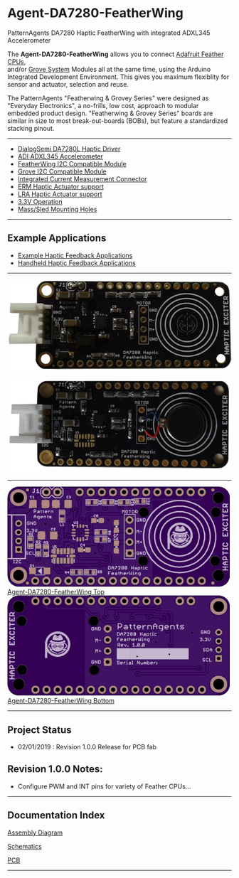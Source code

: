 # Agent-DA7280-FeatherWing

PatternAgents DA7280 Haptic FeatherWing with integrated ADXL345 Accelerometer

The **Agent-DA7280-FeatherWing** allows you to connect [Adafruit Feather CPUs](https://www.adafruit.com/feather),  
and/or [Grove System](http://www.seeedstudio.com/blog/2016/03/09/tutorial-intro-to-grove-connectors-for-arduinoraspberry-pi-projects/) 
Modules all at the same time, using the Arduino Integrated Development Environment.
This gives you maximum flexiblity for sensor and actuator, selection and reuse. 

The PatternAgents "Featherwing & Grovey Series" were designed as "Everyday Electronics", a no-frills, low cost, approach to modular embedded product design.
"Featherwing & Grovey Series" boards are similar in size to most break-out-boards (BOBs), but feature a standardized stacking pinout. 

---------------------------------------

* [DialogSemi DA7280L Haptic Driver](http://www.ti.com/lit/ds/symlink/DA7280l.pdf)
* [ADI ADXL345 Accelerometer](https://www.analog.com/media/en/technical-documentation/data-sheets/adxl345.pdf)
* [FeatherWing I2C Compatible Module](https://learn.adafruit.com/adafruit-feather/feather-specification)
* [Grove I2C Compatible Module](http://wiki.seeedstudio.com/Grove_System/)
* [Integrated Current Measurement Connector](https://www.adafruit.com/product/3650)
* [ERM Haptic Actuator support](https://www.precisionmicrodrives.com/vibration-motors/)
* [LRA Haptic Actuator support](https://www.precisionmicrodrives.com/vibration-motors/)
* [3.3V Operation](https://learn.adafruit.com/adafruit-feather/feather-specification)
* [Mass/Sled Mounting Holes](https://www.precisionmicrodrives.com/content/ab-015-mechanical-mounting-for-vibration-motors-moulded-and-machined-enclosures/)

---------------------------------------
## Example Applications

* [Example Haptic Feedback Applications](https://www.precisionmicrodrives.com/haptic-feedback/example-haptic-feedback-applications/) 
* [Handheld  Haptic Feedback Applications](https://www.precisionmicrodrives.com/wp-content/uploads/2016/01/haptic-feedback-vibration-alerting-for-handheld-products_0.pdf)

---------------------------------------

![Agent-DA7280-FeatherWing](https://raw.githubusercontent.com/patternagents/Agent-DA7280-FeatherWing/master/Agent-DA7280-FeatherWing/images/Agent-DA7280-FeatherWing_prototop.png)

![Agent-DA7280-FeatherWing](https://raw.githubusercontent.com/patternagents/Agent-DA7280-FeatherWing/master/Agent-DA7280-FeatherWing/images/Agent-DA7280-FeatherWing_prototop1.png)

---------------------------------------

[![Agent-DA7280-FeatherWing Top](https://github.com/patternagents/Agent-DA7280-FeatherWing/blob/master/Agent-DA7280-FeatherWing/images/Agent-DA7280-FeatherWing_oshtop.png?raw=true)Agent-DA7280-FeatherWing Top](https://github.com/thingSoC/Agent-DA7280-FeatherWing/)
[![Agent-DA7280-FeatherWing Bottom](https://github.com/patternagents/Agent-DA7280-FeatherWing/blob/master/Agent-DA7280-FeatherWing/images/Agent-DA7280-FeatherWing_oshbot.png?raw=true)Agent-DA7280-FeatherWing Bottom](https://github.com/thingSoC/Agent-DA7280-FeatherWing/)

---------------------------------------
## Project Status

* 02/01/2019 : Revision 1.0.0 Release for PCB fab

## Revision 1.0.0 Notes: ##

* Configure PWM and INT pins for variety of Feather CPUs...

---------------------------------------

## Documentation Index <a name="documentation_index"/>

[Assembly Diagram](https://github.com/PatternAgents/Agent-DA7280-FeatherWing/blob/master/Agent-DA7280-FeatherWing/revisions/R1_0_0/Agent_DA7280_FeatherWing_R1_0_0_assembly.pdf)

[Schematics](https://github.com/PatternAgents/Agent-DA7280-FeatherWing/blob/master/Agent-DA7280-FeatherWing/revisions/R1_0_0/Agent_DA7280_FeatherWing_R1_0_0_sch.pdf)

[PCB](https://github.com/PatternAgents/Agent-DA7280-FeatherWing/blob/master/Agent-DA7280-FeatherWing/revisions/R1_0_0/Agent_DA7280_FeatherWing_R1_0_0_brd.pdf)

---------------------------------------
